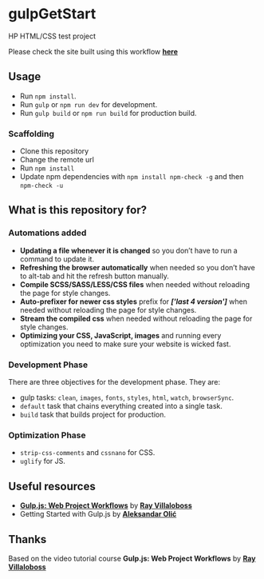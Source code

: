 # gulpGetStart

HP HTML/CSS test project

Please check the site built using this workflow **[here](https://crcravi66.github.io/hp-project/)**

## Usage

- Run `npm install`.
- Run `gulp` or `npm run dev` for development.
- Run `gulp build` or `npm run build` for production build.

### Scaffolding

- Clone this repository
- Change the remote url
- Run `npm install`
- Update npm dependencies with `npm install npm-check -g` and then `npm-check -u`

## What is this repository for?

### Automations added

- **Updating a file whenever it is changed** so you don’t have to run a command to update it.
- **Refreshing the browser automatically** when needed so you don’t have to alt-tab and hit the refresh button manually.
- **Compile SCSS/SASS/LESS/CSS files** when needed without reloading the page for style changes.
- **Auto-prefixer for newer css styles** prefix for ***['last 4 version']*** when needed without reloading the page for style changes.
- **Stream the compiled css** when needed without reloading the page for style changes.
- **Optimizing your CSS, JavaScript, images** and running every optimization you need to make sure your website is wicked fast.

### Development Phase

There are three objectives for the development phase. They are:

- gulp tasks: `clean`, `images`, `fonts`, `styles`, `html`, `watch`, `browserSync`.
- `default` task that chains everything created into a single task.
- `build` task that builds project for production.

### Optimization Phase

- `strip-css-comments` and `cssnano` for CSS.
- `uglify` for JS.

## Useful resources

- **[Gulp.js: Web Project Workflows](https://www.linkedin.com/learning/gulp-js-web-project-workflows)** by **[Ray Villaloboss](https://github.com/planetoftheweb)**
- Getting Started with Gulp.js by **[Aleksandar Olić](https://github.com/aleksandar-olic)**

## Thanks

Based on the video tutorial course **Gulp.js: Web Project Workflows** by **[Ray Villaloboss](https://github.com/planetoftheweb)**
